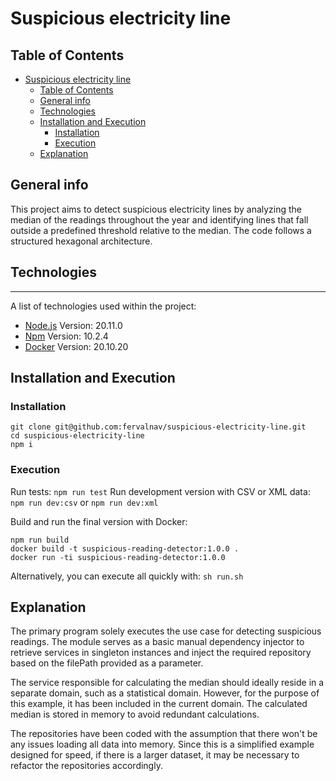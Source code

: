 # Suspicious electricity line
## Table of Contents
- [Suspicious electricity line](#suspicious-electricity-line)
  - [Table of Contents](#table-of-contents)
  - [General info](#general-info)
  - [Technologies](#technologies)
  - [Installation and Execution](#installation-and-execution)
    - [Installation](#installation)
    - [Execution](#execution)
  - [Explanation](#explanation)

## General info
This project aims to detect suspicious electricity lines by analyzing the median of the readings throughout the year and identifying lines that fall outside a predefined threshold relative to the median. The code follows a structured hexagonal architecture.

## Technologies
***
A list of technologies used within the project:
* [Node.js](https://nodejs.org/en) Version: 20.11.0
* [Npm](https://www.npmjs.com/) Version: 10.2.4
* [Docker](https://www.docker.com/) Version: 20.10.20

## Installation and Execution
### Installation
```
git clone git@github.com:fervalnav/suspicious-electricity-line.git
cd suspicious-electricity-line
npm i
```
### Execution
Run tests: ``` npm run test ```
Run development version with CSV or XML data: ``` npm run dev:csv ``` or  ```npm run dev:xml```

Build and run the final version with Docker:

```
npm run build
docker build -t suspicious-reading-detector:1.0.0 .
docker run -ti suspicious-reading-detector:1.0.0
```

Alternatively, you can execute all quickly with: ```sh run.sh```


## Explanation

The primary program solely executes the use case for detecting suspicious readings. The module serves as a basic manual dependency injector to retrieve services in singleton instances and inject the required repository based on the filePath provided as a parameter.

The service responsible for calculating the median should ideally reside in a separate domain, such as a statistical domain. However, for the purpose of this example, it has been included in the current domain. The calculated median is stored in memory to avoid redundant calculations.

The repositories have been coded with the assumption that there won't be any issues loading all data into memory. Since this is a simplified example designed for speed, if there is a larger dataset, it may be necessary to refactor the repositories accordingly.


